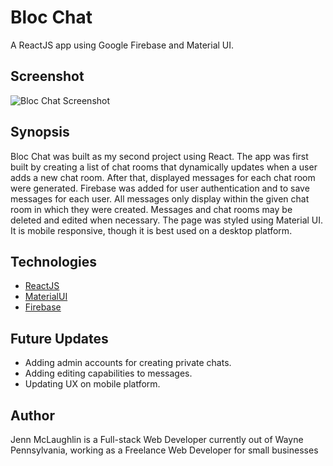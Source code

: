 # Bloc Chat

A ReactJS app using Google Firebase and Material UI.

## Screenshot

![Bloc Chat Screenshot](https://i.imgur.com/eX8wJyO.png)

## Synopsis

Bloc Chat was built as my second project using React.  The app was first built by creating a list of chat rooms that dynamically updates when a user adds a new chat room. After that, displayed messages for each chat room were generated. Firebase was added for user authentication and to save messages for each user. All messages only display within the given chat room in which they were created. Messages and chat rooms may be deleted and edited when necessary. The page was styled using Material UI. It is mobile responsive, though it is best used on a desktop platform. 

## Technologies

- [ReactJS](https://github.com/facebook/react/)
- [MaterialUI](https://github.com/mui-org/material-ui)
- [Firebase](https://github.com/firebase/)

## Future Updates

- Adding admin accounts for creating private chats.
- Adding editing capabilities to messages.
- Updating UX on mobile platform.

## Author

Jenn McLaughlin is a Full-stack Web Developer currently out of Wayne Pennsylvania, working as a Freelance Web Developer for small businesses
